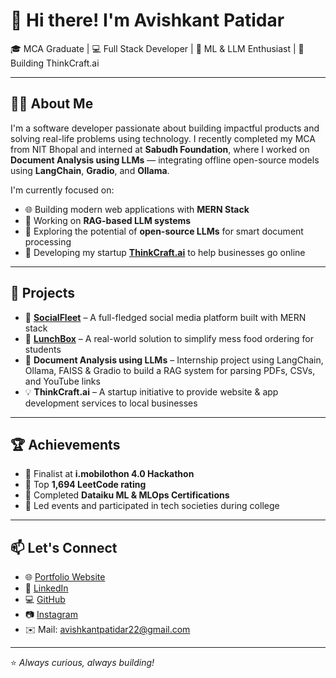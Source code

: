 

<!--
**Avishkant/Avishkant** is a ✨ _special_ ✨ repository because its `README.md` (this file) appears on your GitHub profile.

Here are some ideas to get you started:

- 🔭 I’m currently working on ...
- 🌱 I’m currently learning ...
- 👯 I’m looking to collaborate on ...
- 🤔 I’m looking for help with ...
- 💬 Ask me about ...
- 📫 How to reach me: ...
- 😄 Pronouns: ...
- ⚡ Fun fact: ...
-->

# 👋 Hi there! I'm Avishkant Patidar

🎓 MCA Graduate | 💻 Full Stack Developer | 🤖 ML & LLM Enthusiast | 🚀 Building ThinkCraft.ai

---

## 🧑‍💻 About Me

I'm a software developer passionate about building impactful products and solving real-life problems using technology. I recently completed my MCA from NIT Bhopal and interned at **Sabudh Foundation**, where I worked on **Document Analysis using LLMs** — integrating offline open-source models using **LangChain**, **Gradio**, and **Ollama**.

I'm currently focused on:
- 🌐 Building modern web applications with **MERN Stack**
- 📄 Working on **RAG-based LLM systems**
- 🧠 Exploring the potential of **open-source LLMs** for smart document processing
- 🧰 Developing my startup **[ThinkCraft.ai](https://thinkcraftai.tech)** to help businesses go online

---

## 🚀 Projects

- 🔗 **[SocialFleet](https://github.com/avishkantpatidar/SocialFleet)** – A full-fledged social media platform built with MERN stack  
- 🍱 **[LunchBox](https://lunchbox-0gi6.onrender.com/)** – A real-world solution to simplify mess food ordering for students
- 📄 **Document Analysis using LLMs** – Internship project using LangChain, Ollama, FAISS & Gradio to build a RAG system for parsing PDFs, CSVs, and YouTube links
- 💡 **ThinkCraft.ai** – A startup initiative to provide website & app development services to local businesses

---

## 🏆 Achievements

- 🥇 Finalist at **i.mobilothon 4.0 Hackathon**
- 🎯 Top **1,694 LeetCode rating**
- 🌱 Completed **Dataiku ML & MLOps Certifications**
- 📢 Led events and participated in tech societies during college

---

## 📫 Let's Connect

- 🌐 [Portfolio Website](https://avishkant-patidar.onrender.com)
- 💼 [LinkedIn](https://www.linkedin.com/in/avishkant-patidar)
- 💻 [GitHub](https://github.com/Avishkant)
- 📷 [Instagram](https://instagram.com/mr.avii__)
- ✉️ Mail: avishkantpatidar22@gmail.com

---

⭐ _Always curious, always building!_
